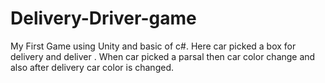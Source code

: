 # Delivery-Driver-game
My First Game using Unity and basic of c#. Here car picked a box for delivery and deliver . When car picked a parsal then car color change and also after delivery car color is changed.
